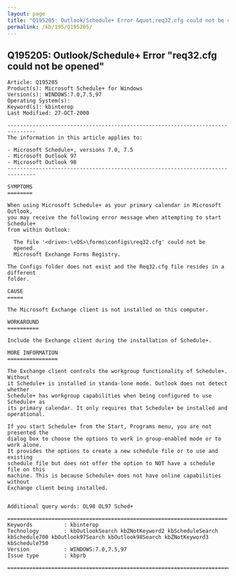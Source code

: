 ```yaml
---
layout: page
title: "Q195205: Outlook/Schedule+ Error &quot;req32.cfg could not be opened&quot;"
permalink: /kb/195/Q195205/
---
```


## Q195205: Outlook/Schedule+ Error &quot;req32.cfg could not be opened&quot;

	Article: Q195205
	Product(s): Microsoft Schedule+ for Windows
	Version(s): WINDOWS:7.0,7.5,97
	Operating System(s): 
	Keyword(s): kbinterop
	Last Modified: 27-OCT-2000
	
	-------------------------------------------------------------------------------
	The information in this article applies to:
	
	- Microsoft Schedule+, versions 7.0, 7.5 
	- Microsoft Outlook 97 
	- Microsoft Outlook 98 
	-------------------------------------------------------------------------------
	
	SYMPTOMS
	========
	
	When using Microsoft Schedule+ as your primary calendar in Microsoft Outlook,
	you may receive the following error message when attempting to start Schedule+
	from within Outlook:
	
	  The file '<drive>:\<OS>\forms\configs\req32.cfg' could not be
	  opened.
	  Microsoft Exchange Forms Registry.
	
	The Configs folder does not exist and the Req32.cfg file resides in a different
	folder.
	
	CAUSE
	=====
	
	The Microsoft Exchange client is not installed on this computer.
	
	WORKAROUND
	==========
	
	Include the Exchange client during the installation of Schedule+.
	
	MORE INFORMATION
	================
	
	The Exchange client controls the workgroup functionality of Schedule+. Without
	it Schedule+ is installed in standa-lone mode. Outlook does not detect whether
	Schedule+ has workgroup capabilities when being configured to use Schedule+ as
	its primary calendar. It only requires that Schedule+ be installed and
	operational.
	
	If you start Schedule+ from the Start, Programs menu, you are not presented the
	dialog box to choose the options to work in group-enabled mode or to work alone.
	It provides the options to create a new schedule file or to use and existing
	schedule file but does not offer the option to NOT have a schedule file on this
	machine. This is because Schedule+ does not have online capabilities without
	Exchange client being installed.
	
	
	Additional query words: OL98 OL97 Sched+
	
	======================================================================
	Keywords          : kbinterop 
	Technology        : kbOutlookSearch kbZNotKeyword2 kbScheduleSearch kbSchedule700 kbOutlook97Search kbOutlook98Search kbZNotKeyword3 kbSchedule750
	Version           : WINDOWS:7.0,7.5,97
	Issue type        : kbprb
	
	=============================================================================
	
